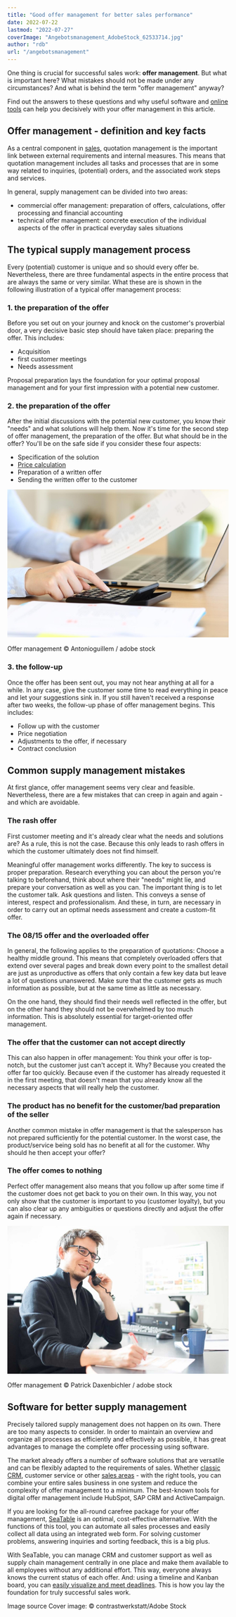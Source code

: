 ```yaml
---
title: "Good offer management for better sales performance"
date: 2022-07-22
lastmod: "2022-07-27"
coverImage: "Angebotsmanagement_AdobeStock_62533714.jpg"
author: "rdb"
url: "/angebotsmanagement"
---
```


One thing is crucial for successful sales work: **offer management**. But what is important here? What mistakes should not be made under any circumstances? And what is behind the term "offer management" anyway?

Find out the answers to these questions and why useful software and [online tools](https://seatable.io/en/agiles-projektmanagement-tools/) can help you decisively with your offer management in this article.

## Offer management - definition and key facts

As a central component in [sales](https://seatable.io/en/vertrieb/), quotation management is the important link between external requirements and internal measures. This means that quotation management includes all tasks and processes that are in some way related to inquiries, (potential) orders, and the associated work steps and services.

In general, supply management can be divided into two areas:

- commercial offer management: preparation of offers, calculations, offer processing and financial accounting
- technical offer management: concrete execution of the individual aspects of the offer in practical everyday sales situations

## The typical supply management process

Every (potential) customer is unique and so should every offer be. Nevertheless, there are three fundamental aspects in the entire process that are always the same or very similar. What these are is shown in the following illustration of a typical offer management process:

### 1\. the preparation of the offer

Before you set out on your journey and knock on the customer's proverbial door, a very decisive basic step should have taken place: preparing the offer. This includes:

- Acquisition
- first customer meetings
- Needs assessment

Proposal preparation lays the foundation for your optimal proposal management and for your first impression with a potential new customer.

### 2\. the preparation of the offer

After the initial discussions with the potential new customer, you know their "needs" and what solutions will help them. Now it's time for the second step of offer management, the preparation of the offer. But what should be in the offer? You'll be on the safe side if you consider these four aspects:

- Specification of the solution
- [Price calculation](https://seatable.io/en/budgetplanung-vorlage/)
- Preparation of a written offer
- Sending the written offer to the customer

![Employee calculates price within the framework of offer management](images/Angebotsmanagement_AdobeStock_200001435-711x474.jpg)

Offer management © Antonioguillem / adobe stock

### 3\. the follow-up

Once the offer has been sent out, you may not hear anything at all for a while. In any case, give the customer some time to read everything in peace and let your suggestions sink in. If you still haven't received a response after two weeks, the follow-up phase of offer management begins. This includes:

- Follow up with the customer
- Price negotiation
- Adjustments to the offer, if necessary
- Contract conclusion

## Common supply management mistakes

At first glance, offer management seems very clear and feasible. Nevertheless, there are a few mistakes that can creep in again and again - and which are avoidable.

### The rash offer

First customer meeting and it's already clear what the needs and solutions are? As a rule, this is not the case. Because this only leads to rash offers in which the customer ultimately does not find himself.

Meaningful offer management works differently. The key to success is proper preparation. Research everything you can about the person you're talking to beforehand, think about where their "needs" might lie, and prepare your conversation as well as you can. The important thing is to let the customer talk. Ask questions and listen. This conveys a sense of interest, respect and professionalism. And these, in turn, are necessary in order to carry out an optimal needs assessment and create a custom-fit offer.

### The 08/15 offer and the overloaded offer

In general, the following applies to the preparation of quotations: Choose a healthy middle ground. This means that completely overloaded offers that extend over several pages and break down every point to the smallest detail are just as unproductive as offers that only contain a few key data but leave a lot of questions unanswered. Make sure that the customer gets as much information as possible, but at the same time as little as necessary.

On the one hand, they should find their needs well reflected in the offer, but on the other hand they should not be overwhelmed by too much information. This is absolutely essential for target-oriented offer management.

### The offer that the customer can not accept directly

This can also happen in offer management: You think your offer is top-notch, but the customer just can't accept it. Why? Because you created the offer far too quickly. Because even if the customer has already requested it in the first meeting, that doesn't mean that you already know all the necessary aspects that will really help the customer.

### The product has no benefit for the customer/bad preparation of the seller

Another common mistake in offer management is that the salesperson has not prepared sufficiently for the potential customer. In the worst case, the product/service being sold has no benefit at all for the customer. Why should he then accept your offer?

### The offer comes to nothing

Perfect offer management also means that you follow up after some time if the customer does not get back to you on their own. In this way, you not only show that the customer is important to you (customer loyalty), but you can also clear up any ambiguities or questions directly and adjust the offer again if necessary.

![Sales representative makes a phone call to the potential customer as part of his offer management.](images/Angebotsmanagement_AdobeStock_171176926-711x474.jpg)

Offer management © Patrick Daxenbichler / adobe stock

## Software for better supply management

Precisely tailored supply management does not happen on its own. There are too many aspects to consider. In order to maintain an overview and organize all processes as efficiently and effectively as possible, it has great advantages to manage the complete offer processing using software.

The market already offers a number of software solutions that are versatile and can be flexibly adapted to the requirements of sales. Whether [classic CRM](https://seatable.io/en/crm-angebotsmanagement/), customer service or other [sales areas](https://seatable.io/en/vertrieb/) - with the right tools, you can combine your entire sales business in one system and reduce the complexity of offer management to a minimum. The best-known tools for digital offer management include HubSpot, SAP CRM and ActiveCampaign.

If you are looking for the all-round carefree package for your offer management, [SeaTable](https://seatable.io/en/) is an optimal, cost-effective alternative. With the functions of this tool, you can automate all sales processes and easily collect all data using an integrated web form. For solving customer problems, answering inquiries and sorting feedback, this is a big plus.

With SeaTable, you can manage CRM and customer support as well as supply chain management centrally in one place and make them available to all employees without any additional effort. This way, everyone always knows the current status of each offer. And: using a timeline and Kanban board, you can [easily visualize and meet deadlines](https://seatable.io/en/vorlagen-projektplanung/). This is how you lay the foundation for truly successful sales work.

Image source Cover image: © contrastwerkstatt/Adobe Stock
